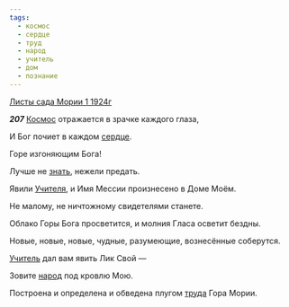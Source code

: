 ```yaml
---
tags:
  - космос
  - сердце
  - труд
  - народ
  - учитель
  - дом
  - познание
---
```


[Листы сада Мории 1 1924г](https://127.0.0.1:4002/agni/1924)

___207___
[Космос](../../../tags/#космос) отражается в зрачке каждого глаза,   

И Бог почиет в каждом [сердце](../../../tags/#сердце).   

Горе изгоняющим Бога!   

Лучше не [знать](../../../tags/#познание), нежели предать.   

Явили [Учителя](../../../tags/#учитель), и Имя Мессии произнесено в Доме Моём.   

Не малому, не ничтожному свидетелями станете.   

Облако Горы Бога просветится, и молния Гласа осветит бездны.   

Новые, новые, новые, чудные, разумеющие, вознесённые соберутся.   

[Учитель](../../../tags/#учитель) дал вам явить Лик Свой —    

Зовите [народ](../../../tags/#народ) под кровлю Мою.   

Построена и определена и обведена плугом [труда](../../../tags/#труд) Гора Мории.   

